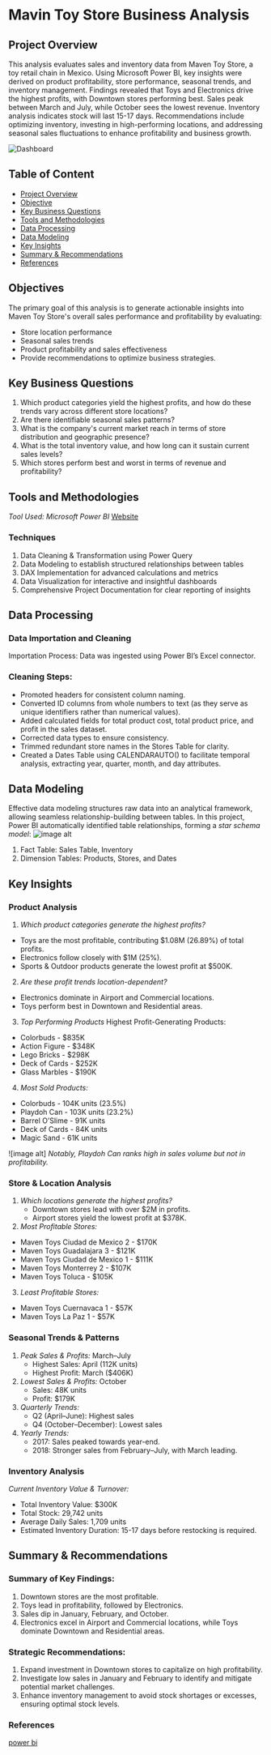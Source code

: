 # Mavin Toy Store Business Analysis

## Project Overview
This analysis evaluates sales and inventory data from Maven Toy Store, a toy retail chain in Mexico. Using Microsoft Power BI, key insights were derived on product profitability, store performance, seasonal trends, and inventory management. Findings revealed that Toys and Electronics drive the highest profits, with Downtown stores performing best. Sales peak between March and July, while October sees the lowest revenue. Inventory analysis indicates stock will last 15-17 days. Recommendations include optimizing inventory, investing in high-performing locations, and addressing seasonal sales fluctuations to enhance profitability and business growth.


![Dashboard](https://github.com/Chiamaka-Emeh/PowerBI-Project/blob/main/Dashboard.png?raw=true)

## Table of Content

- [Project Overview](#project-overview)
- [Objective](#objectives)
- [Key Business Questions](#key-business-questions)
- [Tools and Methodologies](#tools-and-methodologies)
- [Data Processing ](#data-processing)
- [Data Modeling](#data-modeling)
- [Key Insights](#key-insights)
- [Summary & Recommendations](#summary-&-recommendations)
- [References](#references)

## Objectives
The primary goal of this analysis is to generate actionable insights into Maven Toy Store's overall sales performance and profitability by evaluating: 
- Store location performance 
- Seasonal sales trends 
- Product profitability and sales effectiveness 
- Provide recommendations to optimize business strategies.

## Key Business Questions 
1. Which product categories yield the highest profits, and how do these trends vary across different store locations?
2. Are there identifiable seasonal sales patterns?
3. What is the company's current market reach in terms of store distribution and geographic presence?
4. What is the total inventory value, and how long can it sustain current sales levels?
5. Which stores perform best and worst in terms of revenue and profitability? 

 ## Tools and Methodologies 
*Tool Used:* *Microsoft Power BI* [Website](https://www.microsoft.com/en-us/power-platform/products/power-bi)

### Techniques
1. Data Cleaning & Transformation using Power Query
2. Data Modeling to establish structured relationships between tables
3. DAX Implementation for advanced calculations and metrics
4. Data Visualization for interactive and insightful dashboards
5. Comprehensive Project Documentation for clear reporting of insights


## Data Processing 

### Data Importation and Cleaning 
Importation Process: Data was ingested using Power BI’s Excel connector. 

### Cleaning Steps: 
- Promoted headers for consistent column naming. 
- Converted ID columns from whole numbers to text (as they serve as unique identifiers rather than numerical values). 
- Added calculated fields for total product cost, total product price, and profit in the sales dataset. 
- Corrected data types to ensure consistency. 
- Trimmed redundant store names in the Stores Table for clarity. 
- Created a Dates Table using CALENDARAUTO() to facilitate temporal analysis, extracting year, quarter, month, and day attributes.


## Data Modeling 
Effective data modeling structures raw data into an analytical framework, allowing seamless relationship-building between tables. In this project, Power BI automatically identified table relationships, forming a *star schema model*: 
![image alt](https://github.com/Chiamaka-Emeh/PowerBI-Project/blob/cc7176d609b63eba10c94b74e38029377388977e/Screenshot%20_Star%20schema.png)

1. Fact Table: Sales Table, Inventory
2. Dimension Tables: Products, Stores, and Dates

## Key Insights

### Product Analysis 
1. *Which product categories generate the highest profits?*
- Toys are the most profitable, contributing $1.08M (26.89%) of total profits. 
- Electronics follow closely with $1M (25%). 
- Sports & Outdoor products generate the lowest profit at $500K.

2. *Are these profit trends location-dependent?*
- Electronics dominate in Airport and Commercial locations. 
- Toys perform best in Downtown and Residential areas.
 
3. *Top Performing Products*
Highest Profit-Generating Products:
- Colorbuds - $835K 
- Action Figure - $348K 
- Lego Bricks - $298K 
- Deck of Cards - $252K 
- Glass Marbles - $190K

4. *Most Sold Products:*
  - Colorbuds - 104K units (23.5%)
  - Playdoh Can - 103K units (23.2%)
  - Barrel O’Slime - 91K units
  - Deck of Cards - 84K units
  - Magic Sand - 61K units

![image alt] 
*Notably, Playdoh Can ranks high in sales volume but not in profitability.*

### Store & Location Analysis 
1. *Which locations generate the highest profits?*
   - Downtown stores lead with over $2M in profits.
   - Airport stores yield the lowest profit at $378K. 
2. *Most Profitable Stores:*
  - Maven Toys Ciudad de Mexico 2 - $170K
  - Maven Toys Guadalajara 3 - $121K
  - Maven Toys Ciudad de Mexico 1 - $111K
  - Maven Toys Monterrey 2 - $107K
  - Maven Toys Toluca - $105K 
3. *Least Profitable Stores:*
  - Maven Toys Cuernavaca 1 - $57K
  - Maven Toys La Paz 1 - $57K 

### Seasonal Trends & Patterns 
1. *Peak Sales & Profits:* March–July
   - Highest Sales: April (112K units)
   - Highest Profit: March ($406K) 
2. *Lowest Sales & Profits:* October
   - Sales: 48K units
   - Profit: $179K 
3. *Quarterly Trends:*
   - Q2 (April–June): Highest sales
   - Q4 (October–December): Lowest sales 
4. *Yearly Trends:*
   - 2017: Sales peaked towards year-end.
   - 2018: Stronger sales from February–July, with March leading.
  ### Inventory Analysis 
*Current Inventory Value & Turnover:*
- Total Inventory Value: $300K
- Total Stock: 29,742 units
- Average Daily Sales: 1,709 units
- Estimated Inventory Duration: 15-17 days before restocking is required.

## Summary & Recommendations 
### Summary of Key Findings: 
1. Downtown stores are the most profitable. 
2. Toys lead in profitability, followed by Electronics. 
3. Sales dip in January, February, and October. 
4. Electronics excel in Airport and Commercial locations, while Toys dominate Downtown and Residential areas.
### Strategic Recommendations: 
1. Expand investment in Downtown stores to capitalize on high profitability. 
2. Investigate low sales in January and February to identify and mitigate potential market challenges. 
3. Enhance inventory management to avoid stock shortages or excesses, ensuring optimal stock levels.

### References
[power bi](https://www.google.com/search?q=power+bi&oq=power+bi&gs_lcrp=EgZjaHJvbWUqDQgAEAAYgwEYsQMYgAQyDQgAEAAYgwEYsQMYgAQyDQgBEAAYgwEYsQMYgAQyBggCEEUYPDIGCAMQRRg8MgYIBBBFGDwyBggFEEUYQTIGCAYQRRhBMgYIBxBFGEHSAQgyOTk2ajBqN6gCALACAA&sourceid=chrome&ie=UTF-8)
